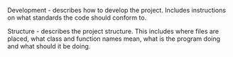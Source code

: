 Development - describes how to develop the project. Includes instructions on what standards the code should conform to.

Structure - describes the project structure. This includes where files are placed, what class and function names mean, what is the program doing and what should it be doing.
